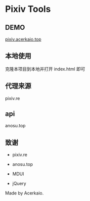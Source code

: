 # Pixiv Tools

## DEMO

[pixiv.acerkaio.top](https://pixiv.acerkaio.top/)

## 本地使用

克隆本项目到本地并打开 index.html 即可

## 代理来源

pixiv.re

## api

anosu.top

## 致谢

- pixiv.re

- anosu.top

- MDUI

- jQuery

Made by Acerkaio.